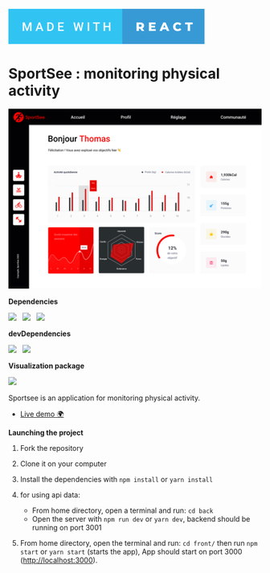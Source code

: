 ![made-with-react](./assets/made-with-react.svg)

# SportSee : monitoring physical activity

![SportSee](assets/V1%20C.jpg)

**Dependencies**

<img src="https://img.shields.io/badge/React-18.2.0-blue"/>&nbsp;&nbsp;
<img src="https://img.shields.io/badge/React--dom-18.2.0-blue"/>&nbsp;&nbsp;
<img src="https://img.shields.io/badge/React--Router--dom-6.10.0-blue"/>&nbsp;&nbsp;

**devDependencies**

<img src="https://img.shields.io/badge/styled--components-5.3.9-orange"/>&nbsp;&nbsp;
<img src="https://img.shields.io/badge/Jsdoc-4.0.0-orange"/>&nbsp;&nbsp;

**Visualization package**

<img src="https://img.shields.io/badge/D3-7.6.1-red"/>&nbsp;&nbsp;


Sportsee is an application for monitoring physical activity.

- [Live demo 🌍](https://gylgyl2000.github.io/SportSee/) 

**Launching the project**

1. Fork the repository

2. Clone it on your computer

3. Install the dependencies with `npm install` or `yarn install`

4. for using api data: 
    * From home directory, open a terminal and run: `cd back`
    * Open the server with `npm run dev` or `yarn dev`, backend should be running on port 3001

5. From home directory, open the terminal and run: `cd front/` then run `npm start` or `yarn start` (starts the app), App should start on port 3000 ([http://localhost:3000](http://localhost:3000)).



